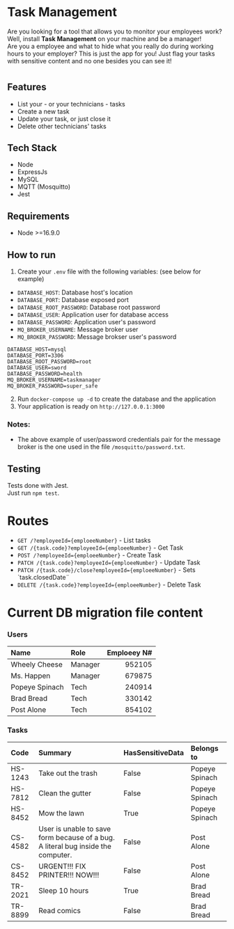 # Task Management 
Are you looking for a tool that allows you to monitor your employees work? Well, install __Task Management__ on your machine and be a manager!    
Are you a employee and what to hide what you really do during working hours to your employer? This is just the app for you! Just flag your tasks with sensitive content and no one besides you can see it!

#

## Features
- List your - or your technicians - tasks
- Create a new task 
- Update your task, or just close it
- Delete other technicians' tasks

## Tech Stack
- Node
- ExpressJs
- MySQL
- MQTT (Mosquitto)
- Jest

## Requirements
- Node >=16.9.0

## How to run
1. Create your `.env` file with the following variables: (see below for example)
- `DATABASE_HOST`: Database host's location
- `DATABASE_PORT`: Database exposed port
- `DATABASE_ROOT_PASSWORD`: Database root password
- `DATABASE_USER`: Application user for database access
- `DATABASE_PASSWORD`: Application user's password
- `MQ_BROKER_USERNAME`: Message broker user
- `MQ_BROKER_PASSWORD`: Message brokser user's password  
```
DATABASE_HOST=mysql
DATABASE_PORT=3306
DATABASE_ROOT_PASSWORD=root
DATABASE_USER=sword
DATABASE_PASSWORD=health
MQ_BROKER_USERNAME=taskmanager
MQ_BROKER_PASSWORD=super_safe
```
2. Run `docker-compose up -d` to create the database and the application
3. Your application is ready on `http://127.0.0.1:3000`

### Notes:
- The above example of user/password credentials pair for the message broker is the one used in the file `/mosquitto/password.txt`. 

## Testing
Tests done with Jest.   
Just run `npm test`.

# Routes
- `GET /?employeeId={emploeeNumber}` - List tasks
- `GET /{task.code}?employeeId={emploeeNumber}` - Get Task
- `POST /?employeeId={emploeeNumber}` - Create Task
- `PATCH /{task.code}?employeeId={emploeeNumber}` - Update Task
- `PATCH /{task.code}/close?employeeId={emploeeNumber}` - Sets `task.closedDate¨
- `DELETE /{task.code}?employeeId={emploeeNumber}` - Delete Task

# Current DB migration file content
### Users
| Name           | Role    | Emploeey N#  |
|:---------------|:--------|-------------:|
| Wheely Cheese  | Manager | 952105       |
| Ms. Happen     | Manager | 679875       |
| Popeye Spinach | Tech    | 240914       |
| Brad Bread     | Tech    | 330142       |
| Post Alone     | Tech    | 854102       |

### Tasks
| Code | Summary | HasSensitiveData | Belongs to |
|:----|:----|:----|:----|
| HS-1243 | Take out the trash | False | Popeye Spinach |
| HS-7812 | Clean the gutter   | False | Popeye Spinach |
| HS-8452 | Mow the lawn       | True  | Popeye Spinach |
| CS-4582 | User is unable to save form because of a bug. A literal bug inside the computer. | False | Post Alone |
| CS-8452 | URGENT!!! FIX PRINTER!!! NOW!!! | False | Post Alone |
| TR-2021 | Sleep 10 hours | True  | Brad Bread |
| TR-8899 | Read comics    | False | Brad Bread |
